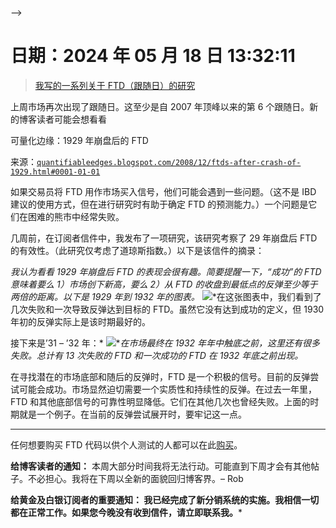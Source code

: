 <!--yml

类别：未分类

-->

-->

# 日期：2024 年 05 月 18 日 13:32:11

> [我写的一系列关于 FTD（跟随日）的研究](http://quantifiableedges.blogspot.com/search/label/IBD%20Follow%20Through%20Day)

上周市场再次出现了跟随日。这至少是自 2007 年顶峰以来的第 6 个跟随日。新的博客读者可能会想看看

可量化边缘：1929 年崩盘后的 FTD

来源：[`quantifiableedges.blogspot.com/2008/12/ftds-after-crash-of-1929.html#0001-01-01`](http://quantifiableedges.blogspot.com/2008/12/ftds-after-crash-of-1929.html#0001-01-01)

如果交易员将 FTD 用作市场买入信号，他们可能会遇到一些问题。（这不是 IBD 建议的使用方式，但在进行研究时有助于确定 FTD 的预测能力。）一个问题是它们在困难的熊市中经常失败。

几周前，在订阅者信件中，我发布了一项研究，该研究考察了 29 年崩盘后 FTD 的有效性。（此研究仅考虑了道琼斯指数。）以下是该信件的摘录：

*我认为看看 1929 年崩盘后 FTD 的表现会很有趣。简要提醒一下，“成功”的 FTD 意味着要么 1）市场创下新高，要么 2）从 FTD 的收盘到最低点的反弹至少等于两倍的距离。以下是 1929 年到 1932 年的图表。* ![](https://blogger.googleusercontent.com/img/b/R29vZ2xl/AVvXsEhF15jSsPnXNBuIxkfclVbvytP4-_dvqyyeNpjVwYLHjfcFKbPjQSVYNR6HSYcrm6xGQb5nBoVfsC1d4wj9LsnQFRXXe0LLUtsTXNcyUOY7QBM1CSc0mtNMyDgqTP-ZWb-mJ0iE_RPFY0E/s1600-h/2008-12-8+png1.PNG)*在这张图表中，我们看到了几次失败和一次导致反弹达到目标的 FTD。虽然它没有达到成功的定义，但 1930 年初的反弹实际上是该时期最好的。

接下来是’31 – ’32 年：* ![](https://blogger.googleusercontent.com/img/b/R29vZ2xl/AVvXsEjQADAMO9aB28_fz9VCxJOolZugIDaW5pM2RQ4wXlmoiNSIy5Ngw_bv_9cepn522twmFiDbecPdRZ3JgYO32Ldoczalo5se_l9sOSEIWdD4l5TDIPCXmTALBIuHp8j-JkYOxYbvUY9UoNc/s1600-h/2008-12-8+png2.PNG)**在市场最终在 1932 年年中触底之前，这里还有很多失败。总计有 13 次失败的 FTD 和一次成功的 FTD 在 1932 年底之前出现。*

在寻找潜在的市场底部和随后的反弹时，FTD 是一个积极的信号。目前的反弹尝试可能会成功。市场显然迫切需要一个实质性和持续性的反弹。在过去一年里，FTD 和其他底部信号的可靠性明显降低。它们在其他几次也曾经失败。上面的时期就是一个例子。在当前的反弹尝试展开时，要牢记这一点。

------------------------------------------------------------------------------------

任何想要购买 FTD 代码以供个人测试的人都可以在此[购买](http://www.quantifiableedges.com/studies.html)。

**给博客读者的通知：** 本周大部分时间我将无法行动。可能直到下周才会有其他帖子。不必担心。我将在下周以全新的面貌回归博客界。– Rob

****给黄金及白银订阅者的重要通知：** 我已经完成了新分销系统的实施。我相信一切都在正常工作。如果您今晚没有收到信件，请立即联系我。***
